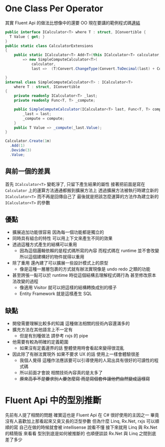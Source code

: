 
# One Class Per Operator

其實 Fluent Api 的做法比想像中的還要 OO
現在要講的範例程式碼[連結](https://github.com/dcvsling/fluent-api-example/tree/main/src/Calculator.OneClassPerOperator)

```csharp
public interface ICalculator<T> where T : struct, IConvertible {
  T Value { get; }
}
public static class CalculatorExtensions 
{
    public static ICalculator<T> Add<T>(this ICalculator<T> calculator, T numberForAdd) where T : struct, IConvertible
        => new SimpleComputeCalculator<T>(
            calculator, 
            last =>  (T)Convert.ChangeType(Convert.ToDecimal(last) + Convert.ToDecimal(numberForAdd), typeof(T)));

}
internal class SimpleComputeCalculator<T> : ICalculator<T>
    where T : struct, IConvertible
{
    private readonly ICalculator<T> _last;
    private readonly Func<T, T> _compute;

    public SimpleComputeCalculator(ICalculator<T> last, Func<T, T> compute) {
        _last = last;
        _compute = compute;
    }
    public T Value => _compute(_last.Value);
}

Calculator.Create(1m)
  .Add(1)
  .Devide(3)
  .Value;
```

## 與前一個的差異

首先 ```ICalculator<T>``` 變乾淨了, 只留下產生結果的屬性
接著把前面是寫在 ```Calculator``` 上的運算方法通通都搬到擴展方法上
透過擴展方法被執行時建立新的 ```ICalculator<T>``` 而不再是回傳自己了
最後就是把該怎麼運算的方法作為建立新的 ```ICalculator<T>``` 的參數

## 優點

- 擴展追加功能很容易 因為每一個功能都是獨立的
- 同時具有組合的特性 可以用上下文來產生不同的效果
- 透過這種方式產生的結構可以重用
  - 因為這個邏輯依賴的是程式碼所寫的內容 而程式碼在 runtime 並不會改變  
  所以這個建構好的物件就得以重用
- 除了重用 還內建了可以擴展一些設計模式上的原型
  - 像是這種一層層包裹的方式就有辦法實現像是 undo redo 之類的功能
- 甚至誇張一點可以於 runtime 時從這個結構去理解程式碼行為 甚至修改原本法改變的過程
  - 像適用 Visitor 就可以把這樣的結構轉換成別的樣子
  - Entity Framework 就是這樣產生 SQL

## 缺點

- 開發需要理解比較多的知識 這種做法相關的技術內容還滿多的
- 擴充方法在其他語言上不一定有
  - 但是有別種做法 請參考 rxjs 的 pipe
- 他需要有較為明確的定義範圍
  - 如果沒有定義邊界的話 整體使用時會看起來變得很混亂
- 因此除了有辦法實現外 如果不要求 UX 的話 使用上一樣會體驗很差
  - 我個人覺得 這種作法應該要可以引導使用的人寫出具有很好的可讀性的程式碼
  - 所以前面才會說 相關技術內容真的是太多了
  - ~~原來高手不是要求別人要怎麼寫 而是寫個套件讓他們自然變成這樣寫~~

# Fluent Api 中的型別推斷

先前有人提了相關的問題
確實這也是 Fluent Api 在 C# 很好使用的主因之一
畢竟沒有人喜歡加上那看起來又臭又長的泛型參數
但為什麼 Linq, Rx.Net, rxjs 可以順順的寫
自己在做的時候就會被 intellisense 說看不懂
接下來就用 Linq 與 Rx.Net 的精簡版
來看看 型別到底是如何被推斷的
也順便談談 Rx.Net 與 Linq 之間到底差了多少
